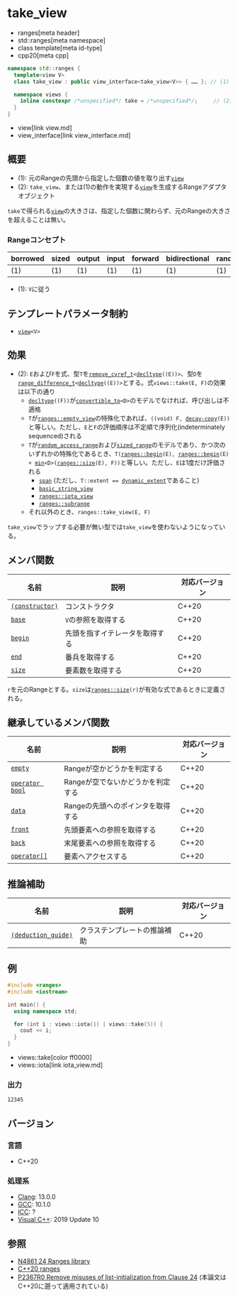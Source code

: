 # take_view
* ranges[meta header]
* std::ranges[meta namespace]
* class template[meta id-type]
* cpp20[meta cpp]

```cpp
namespace std::ranges {
  template<view V>
  class take_view : public view_interface<take_view<V>> { …… }; // (1)

  namespace views {
    inline constexpr /*unspecified*/ take = /*unspecified*/;     // (2)
  }
}
```
* view[link view.md]
* view_interface[link view_interface.md]

## 概要
- (1): 元のRangeの先頭から指定した個数の値を取り出す[`view`](view.md)
- (2): `take_view`、または(1)の動作を実現する[`view`](view.md)を生成するRangeアダプタオブジェクト

`take`で得られる[`view`](view.md)の大きさは、指定した個数に関わらず、元のRangeの大きさを超えることは無い。

### Rangeコンセプト

| borrowed | sized | output | input | forward | bidirectional | random_access | contiguous | common | viewable | view |
|----------|-------|--------|-------|---------|---------------|---------------|------------|--------|----------|------|
| (1)      | (1)   | (1)    | (1)   | (1)     | (1)           | (1)           | (1)        | (1)    | ○       | ○   |

- (1): `V`に従う

## テンプレートパラメータ制約

- [`view`](view.md)`<V>`

## 効果

- (2): `E`および`F`を式、型`T`を[`remove_cvref_t`](/reference/type_traits/remove_cvref.md)`<`[`decltype`](/lang/cpp11/decltype.md)`((E))>`、型`D`を[`range_difference_t`](range_difference_t.md)`<`[`decltype`](/lang/cpp11/decltype.md)`((E))>`とする。式`views::take(E, F)`の効果は以下の通り
    - [`decltype`](/lang/cpp11/decltype.md)`((F))`が[`convertible_to`](/reference/concepts/convertible_to.md)`<D>`のモデルでなければ、呼び出しは不適格
    - `T`が[`ranges::empty_view`](empty_view.md)の特殊化であれば、`((void) F, `[`decay-copy`](/reference/exposition-only/decay-copy.md)`(E))`と等しい。ただし、`E`と`F`の評価順序は不定順で序列化(indeterminately sequenced)される
    - `T`が[`random_access_range`](random_access_range.md)および[`sized_range`](sized_range.md)のモデルであり、かつ次のいずれかの特殊化であるとき、`T(`[`ranges::begin`](begin.md)`(E), `[`ranges::begin`](begin.md)`(E) + `[`min`](/reference/algorithm/min.md)`<D>(`[`ranges::size`](size.md)`(E), F))`と等しい。ただし、`E`は1度だけ評価される
        - [`span`](/reference/span/span.md) (ただし、`T::extent == `[`dynamic_extent`](/reference/span/dynamic_extent.md)であること)
        - [`basic_string_view`](/reference/string_view/basic_string_view.md)
        - [`ranges::iota_view`](iota_view.md)
        - [`ranges::subrange`](subrange.md)
    - それ以外のとき、`ranges::take_view(E, F)`

`take_view`でラップする必要が無い型では`take_view`を使わないようになっている。

## メンバ関数

| 名前                                             | 説明                             | 対応バージョン |
|--------------------------------------------------|----------------------------------|----------------|
| [`(constructor)`](take_view/op_constructor.md.nolink)  | コンストラクタ                   | C++20          |
| [`base`](take_view/base.md.nolink)                     | `V`の参照を取得する              | C++20          |
| [`begin`](take_view/begin.md.nolink)                   | 先頭を指すイテレータを取得する   | C++20          |
| [`end`](take_view/end.md.nolink)                       | 番兵を取得する                   | C++20          |
| [`size`](take_view/size.md.nolink)                     | 要素数を取得する                 | C++20          |

`r`を元のRangeとする。`size`は[`ranges::size`](size.md)`(r)`が有効な式であるときに定義される。

## 継承しているメンバ関数

| 名前                                         | 説明                              | 対応バージョン |
|----------------------------------------------|-----------------------------------|----------------|
| [`empty`](view_interface/empty.md)           | Rangeが空かどうかを判定する       | C++20          |
| [`operator bool`](view_interface/op_bool.md) | Rangeが空でないかどうかを判定する | C++20          |
| [`data`](view_interface/data.md)             | Rangeの先頭へのポインタを取得する | C++20          |
| [`front`](view_interface/front.md)           | 先頭要素への参照を取得する        | C++20          |
| [`back`](view_interface/back.md)             | 末尾要素への参照を取得する        | C++20          |
| [`operator[]`](view_interface/op_at.md)      | 要素へアクセスする                | C++20          |

## 推論補助

| 名前                                                  | 説明                         | 対応バージョン |
|-------------------------------------------------------|------------------------------|----------------|
| [`(deduction_guide)`](take_view/op_deduction_guide.md.nolink) | クラステンプレートの推論補助 | C++20          |

## 例
```cpp example
#include <ranges>
#include <iostream>

int main() {
  using namespace std;

  for (int i : views::iota(1) | views::take(5)) {
    cout << i;
  }
}
```
* views::take[color ff0000]
* views::iota[link iota_view.md]

### 出力
```
12345
```

## バージョン
### 言語
- C++20

### 処理系
- [Clang](/implementation.md#clang): 13.0.0
- [GCC](/implementation.md#gcc): 10.1.0
- [ICC](/implementation.md#icc): ?
- [Visual C++](/implementation.md#visual_cpp): 2019 Update 10

## 参照
- [N4861 24 Ranges library](https://timsong-cpp.github.io/cppwp/n4861/ranges)
- [C++20 ranges](https://techbookfest.org/product/5134506308665344)
- [P2367R0 Remove misuses of list-initialization from Clause 24](https://www.open-std.org/jtc1/sc22/wg21/docs/papers/2021/p2367r0.html) (本論文はC++20に遡って適用されている)
